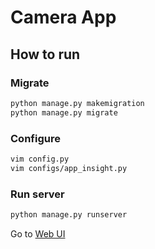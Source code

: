 # Camera App

## How to run

### Migrate

```bash
python manage.py makemigration
python manage.py migrate
```

### Configure

```bash
vim config.py
vim configs/app_insight.py
```

### Run server

```bash
python manage.py runserver
```

Go to [Web UI](http://localhost:8000)
